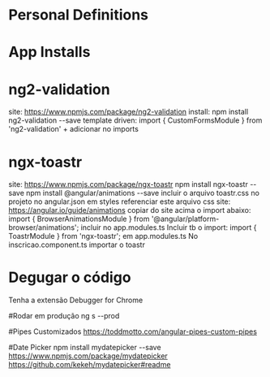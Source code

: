 # Personal Definitions

# App Installs

# ng2-validation
site: https://www.npmjs.com/package/ng2-validation
install: npm install ng2-validation --save
template driven: import { CustomFormsModule } from 'ng2-validation' + adicionar no imports

# ngx-toastr
site: https://www.npmjs.com/package/ngx-toastr
npm install ngx-toastr --save
npm install @angular/animations --save
incluir o arquivo toastr.css no projeto
no angular.json em styles referenciar este arquivo css
site: https://angular.io/guide/animations
copiar do site acima o import abaixo:
import { BrowserAnimationsModule } from '@angular/platform-browser/animations';
incluir no app.modules.ts
Incluir tb o import: import { ToastrModule } from 'ngx-toastr'; em app.modules.ts
No inscricao.component.ts importar o toastr

# Degugar o código
Tenha a extensão Debugger for Chrome

#Rodar em produção
ng s --prod

#Pipes Customizados
https://toddmotto.com/angular-pipes-custom-pipes

#Date Picker
npm install mydatepicker --save
https://www.npmjs.com/package/mydatepicker
https://github.com/kekeh/mydatepicker#readme
